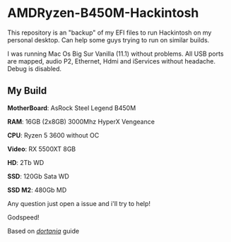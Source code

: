 # AMDRyzen-B450M-Hackintosh

This repository is an "backup" of my EFI files to run Hackintosh on my personal desktop.
Can help some guys trying to run on similar builds.

I was running Mac Os Big Sur Vanilla (11.1) without problems.
All USB ports are mapped, audio P2, Ethernet, Hdmi and iServices without headache.
Debug is disabled.

## My Build

**MotherBoard**: AsRock Steel Legend B450M

**RAM**: 16GB (2x8GB) 3000Mhz HyperX Vengeance

**CPU**: Ryzen 5 3600 without OC

**Video**: RX 5500XT 8GB

**HD**: 2Tb WD

**SSD**: 120Gb Sata WD

**SSD M2**: 480Gb MD

Any question just open a issue and i'll try to help!

Godspeed!


Based on [*dortania*](https://dortania.github.io/) guide
